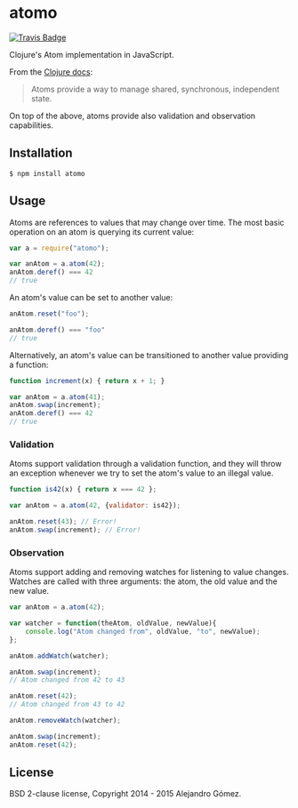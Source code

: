 # atomo

[![Travis Badge](https://img.shields.io/travis/dialelo/atomo.svg?style=flat)](https://travis-ci.org/dialelo/atomo "Travis Badge")

Clojure's Atom implementation in JavaScript.

From the [Clojure docs](http://clojure.org/atoms):

> Atoms provide a way to manage shared, synchronous, independent state.

On top of the above, atoms provide also validation and observation capabilities.

## Installation

```
$ npm install atomo
```

## Usage

Atoms are references to values that may change over time. The
most basic operation on an atom is querying its current value:

```javascript
var a = require("atomo");

var anAtom = a.atom(42);
anAtom.deref() === 42
// true
```

An atom's value can be set to another value:

```javascript
anAtom.reset("foo");

anAtom.deref() === "foo"
// true
```

Alternatively, an atom's value can be transitioned to another
value providing a function:

```javascript
function increment(x) { return x + 1; }

var anAtom = a.atom(41);
anAtom.swap(increment);
anAtom.deref() === 42
// true
```

### Validation

Atoms support validation through a validation function, and they will
throw an exception whenever we try to set the atom's value to an illegal
value.

```javascript
function is42(x) { return x === 42 };

var anAtom = a.atom(42, {validator: is42});

anAtom.reset(43); // Error!
anAtom.swap(increment); // Error!
```

### Observation

Atoms support adding and removing watches for listening to value changes.
Watches are called with three arguments: the atom, the old value and the
new value.


```javascript
var anAtom = a.atom(42);

var watcher = function(theAtom, oldValue, newValue){
    console.log("Atom changed from", oldValue, "to", newValue);
};

anAtom.addWatch(watcher);

anAtom.swap(increment);
// Atom changed from 42 to 43

anAtom.reset(42);
// Atom changed from 43 to 42

anAtom.removeWatch(watcher);

anAtom.swap(increment);
anAtom.reset(42);
```

## License

BSD 2-clause license, Copyright 2014 - 2015 Alejandro Gómez.
